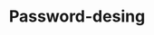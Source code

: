 ---
layout: tag-list
type: tag
title: Password-desing
slug: Password-desing
category: Tag
sidebar: false
description: >
    Contraseñas por defecto.
---